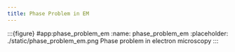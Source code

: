 ```yaml
---
title: Phase Problem in EM
---
```


:::{figure} #app:phase_problem_em
:name: phase_problem_em
:placeholder: ./static/phase_problem_em.png
Phase problem in electron microscopy
:::

